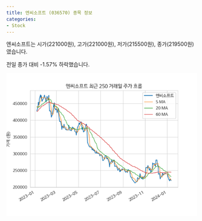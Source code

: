 ```yaml
---
title: 엔씨소프트 (036570) 종목 정보
categories:
- Stock
---
```


엔씨소프트는 시가(221000원), 고가(221000원), 저가(215500원), 종가(219500원)였습니다.

전일 종가 대비 -1.57% 하락했습니다.

<!-- more -->

![036570](/assets/images/stock/036570.png)